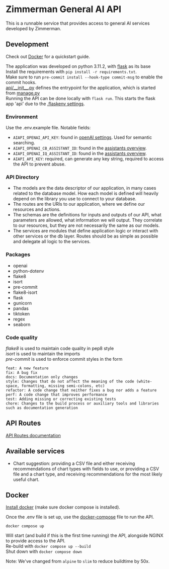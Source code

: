 # Zimmerman General AI API
This is a runnable service that provides access to general AI services developed by Zimmerman.

## Development
Check out [Docker](#docker) for a quickstart guide.

The application was developed on python 3.11.2, with [flask](https://flask.palletsprojects.com/en/2.2.x/) as its base<br />
Install the requirements with `pip install -r requirements.txt`.<br />
Make sure to run `pre-commit install --hook-type commit-msg` to enable the commit hooks.<br />
[api/\_\_init\_\_.py](api/__init__.py) defines the entrypoint for the application, which is started from [manage.py](manage.py)<br />
Running the API can be done locally with `flask run`. This starts the flask app 'api' due to the [.flaskenv settings](.flaskenv).<br />

### Environment
Use the .env.example file. Notable fields:
- `AIAPI_OPENAI_API_KEY`: found in [openAI settings](https://platform.openai.com/account/api-keys). Used for semantic searching.
- `AIAPI_OPENAI_CB_ASSISTANT_ID`: found in the [assistants overview](https://platform.openai.com/playground/assistants).
- `AIAPI_OPENAI_IQ_ASSISTANT_ID`: found in the [assistants overview](https://platform.openai.com/playground/assistants).
- `AIAPI_API_KEY`: required, can generate any key string, required to access the API to prevent abuse.

### API Directory
- The models are the data descriptor of our application, in many cases related to the database model. How each model is defined will heavily depend on the library you use to connect to your database.
- The routes are the URIs to our application, where we define our resources and actions.
- The schemas are the definitions for inputs and outputs of our API, what parameters are allowed, what information we will output. They correlate to our resources, but they are not necessarily the same as our models.
- The services are modules that define application logic or interact with other services or the db layer. Routes should be as simple as possible and delegate all logic to the services.

### Packages
- openai
- python-dotenv
- flake8
- isort
- pre-commit
- flake8-isort
- flask
- gunicorn
- pandas
- tiktoken
- regex
- seaborn

### Code quality
*flake8* is used to maintain code quality in pep8 style<br />
*isort* is used to maintain the imports<br />
*pre-commit* is used to enforce commit styles in the form<br />
```
feat: A new feature
fix: A bug fix
docs: Documentation only changes
style: Changes that do not affect the meaning of the code (white-space, formatting, missing semi-colons, etc)
refactor: A code change that neither fixes a bug nor adds a feature
perf: A code change that improves performance
test: Adding missing or correcting existing tests
chore: Changes to the build process or auxiliary tools and libraries such as documentation generation
```

## API Routes
[API Routes documentation](api/routes/README.md)

## Available services
- Chart suggestion: providing a CSV file and either receiving recommendations of chart types with fields to use, or providing a CSV file and a chart type, and receiving recommendations for the most likely useful chart.

## Docker
[Install docker](https://docs.docker.com/get-docker/) (make sure docker compose is installed).

Once the .env file is set up, use the [docker-compose](docker-compose.yml) file to run the API.
```
docker compose up
```

Will start (and build if this is the first time running) the API, alongside NGINX to provide access to the API.<br />
Re-build with `docker compose up --build`<br />
Shut down with `docker compose down`

Note: We've changed from `alpine` to `slim` to reduce buildtime by 50x.